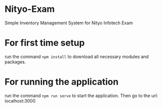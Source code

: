 # Nityo-Exam
Simple Inventory Management System for Nityo Infotech Exam

# For first time setup
run the command `npm install` to download all necessary modules and packages.

# For running the application
run the command `npm run serve` to start the application. Then go to the url: localhost:3000
